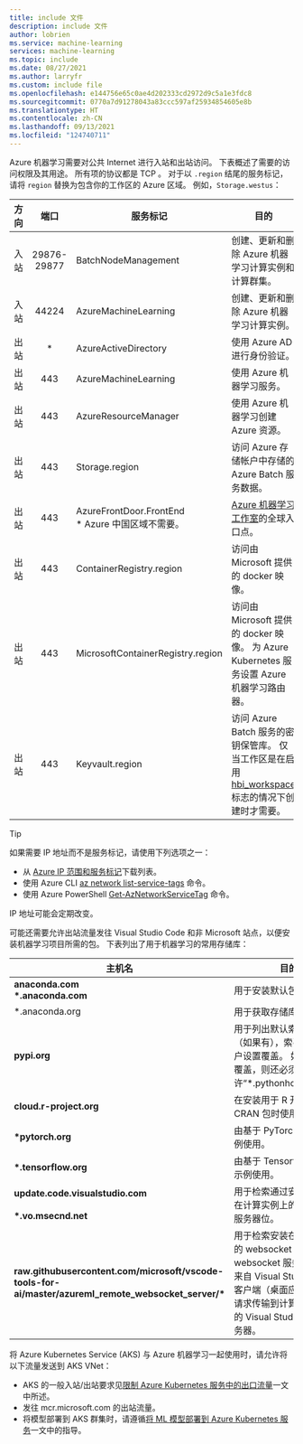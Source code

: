 ```yaml
---
title: include 文件
description: include 文件
author: lobrien
ms.service: machine-learning
services: machine-learning
ms.topic: include
ms.date: 08/27/2021
ms.author: larryfr
ms.custom: include file
ms.openlocfilehash: e144756e65c0ae4d202333cd2972d9c5a1e3fdc8
ms.sourcegitcommit: 0770a7d91278043a83ccc597af25934854605e8b
ms.translationtype: HT
ms.contentlocale: zh-CN
ms.lasthandoff: 09/13/2021
ms.locfileid: "124740711"
---
```

Azure 机器学习需要对公共 Internet 进行入站和出站访问。 下表概述了需要的访问权限及其用途。 所有项的协议都是 TCP 。 对于以 `.region` 结尾的服务标记，请将 `region` 替换为包含你的工作区的 Azure 区域。 例如，`Storage.westus`：

| 方向 | 端口 | 服务标记 | 目的 |
| ----- |:-----:| ----- | ----- |
| 入站 | 29876-29877 | BatchNodeManagement | 创建、更新和删除 Azure 机器学习计算实例和计算群集。 |
| 入站 | 44224 | AzureMachineLearning | 创建、更新和删除 Azure 机器学习计算实例。 |
| 出站 | * | AzureActiveDirectory | 使用 Azure AD 进行身份验证。 |
| 出站 | 443 | AzureMachineLearning | 使用 Azure 机器学习服务。 |
| 出站 | 443 | AzureResourceManager | 使用 Azure 机器学习创建 Azure 资源。 |
| 出站 | 443 | Storage.region | 访问 Azure 存储帐户中存储的 Azure Batch 服务数据。 |
| 出站 | 443 | AzureFrontDoor.FrontEnd</br>* Azure 中国区域不需要。 | [Azure 机器学习工作室](https://ml.azure.com)的全球入口点。 | 
| 出站 | 443 | ContainerRegistry.region | 访问由 Microsoft 提供的 docker 映像。 |
| 出站 | 443 | MicrosoftContainerRegistry.region | 访问由 Microsoft 提供的 docker 映像。 为 Azure Kubernetes 服务设置 Azure 机器学习路由器。 |
| 出站 | 443 | Keyvault.region | 访问 Azure Batch 服务的密钥保管库。 仅当工作区是在启用 [hbi_workspace](/python/api/azureml-core/azureml.core.workspace%28class%29#create-name--auth-none--subscription-id-none--resource-group-none--location-none--create-resource-group-true--sku--basic---friendly-name-none--storage-account-none--key-vault-none--app-insights-none--container-registry-none--cmk-keyvault-none--resource-cmk-uri-none--hbi-workspace-false--default-cpu-compute-target-none--default-gpu-compute-target-none--exist-ok-false--show-output-true-) 标志的情况下创建时才需要。 |

> [!TIP]
> 如果需要 IP 地址而不是服务标记，请使用下列选项之一：
> * 从 [Azure IP 范围和服务标记](https://www.microsoft.com/download/details.aspx?id=56519)下载列表。
> * 使用 Azure CLI [az network list-service-tags](/cli/azure/network#az_network_list_service_tags) 命令。
> * 使用 Azure PowerShell [Get-AzNetworkServiceTag](/powershell/module/az.network/get-aznetworkservicetag) 命令。
> 
> IP 地址可能会定期改变。

可能还需要允许出站流量发往 Visual Studio Code 和非 Microsoft 站点，以便安装机器学习项目所需的包。 下表列出了用于机器学习的常用存储库：

| 主机名 | 目的 |
| ----- | ----- |
| **anaconda.com**</br>**\*.anaconda.com** | 用于安装默认包。 |
| \*.anaconda.org | 用于获取存储库数据。 |
| **pypi.org** | 用于列出默认索引的依赖项（如果有），索引不会被用户设置覆盖。 如果索引被覆盖，则还必须允许“\*.pythonhosted.org”。 |
| **cloud.r-project.org** | 在安装用于 R 开发的 CRAN 包时使用。 |
| **\*pytorch.org** | 由基于 PyTorch 的一些示例使用。 |
| **\*.tensorflow.org** | 由基于 Tensorflow 的一些示例使用。 |
| **update.code.visualstudio.com**</br></br>**\*.vo.msecnd.net** | 用于检索通过安装脚本安装在计算实例上的 VS Code 服务器位。|
| **raw.githubusercontent.com/microsoft/vscode-tools-for-ai/master/azureml_remote_websocket_server/\*** | 用于检索安装在计算实例上的 websocket 服务器位。 websocket 服务器用于将来自 Visual Studio Code 客户端（桌面应用程序）的请求传输到计算实例上运行的 Visual Studio Code 服务器。|

将 Azure Kubernetes Service (AKS) 与 Azure 机器学习一起使用时，请允许将以下流量发送到 AKS VNet：

* AKS 的一般入站/出站要求见[限制 Azure Kubernetes 服务中的出口流量](../articles/aks/limit-egress-traffic.md)一文中所述。
* 发往 mcr.microsoft.com 的出站流量。
* 将模型部署到 AKS 群集时，请遵循[将 ML 模型部署到 Azure Kubernetes 服务](../articles/machine-learning/how-to-deploy-azure-kubernetes-service.md#connectivity)一文中的指导。